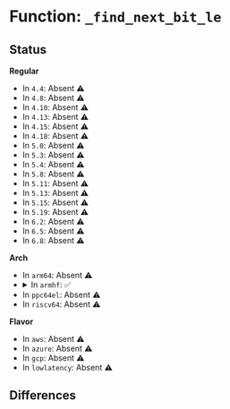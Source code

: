 # Function: <code>_find_next_bit_le</code>

## Status
<b>Regular</b>
<ul>
<li>
In <code>4.4</code>: Absent ⚠️
</li>
<li>
In <code>4.8</code>: Absent ⚠️
</li>
<li>
In <code>4.10</code>: Absent ⚠️
</li>
<li>
In <code>4.13</code>: Absent ⚠️
</li>
<li>
In <code>4.15</code>: Absent ⚠️
</li>
<li>
In <code>4.18</code>: Absent ⚠️
</li>
<li>
In <code>5.0</code>: Absent ⚠️
</li>
<li>
In <code>5.3</code>: Absent ⚠️
</li>
<li>
In <code>5.4</code>: Absent ⚠️
</li>
<li>
In <code>5.8</code>: Absent ⚠️
</li>
<li>
In <code>5.11</code>: Absent ⚠️
</li>
<li>
In <code>5.13</code>: Absent ⚠️
</li>
<li>
In <code>5.15</code>: Absent ⚠️
</li>
<li>
In <code>5.19</code>: Absent ⚠️
</li>
<li>
In <code>6.2</code>: Absent ⚠️
</li>
<li>
In <code>6.5</code>: Absent ⚠️
</li>
<li>
In <code>6.8</code>: Absent ⚠️
</li>
</ul>
<b>Arch</b>
<ul>
<li>
In <code>arm64</code>: Absent ⚠️
</li>
<li>
<details>
<summary>In <code>armhf</code>: ✅</summary>

**Collision:** Unique Global

**Inline:** No

**Transformation:** False

**Instances:**

```
In None (0)
Location: None
Inline: False
Direct callers:
  - arch/arm/mach-omap2/prm_common.c:omap_prcm_irq_handler
  - arch/arm/mach-omap2/prm_common.c:omap_prcm_irq_handler
  - kernel/sysctl.c:proc_do_large_bitmap
  - kernel/power/snapshot.c:memory_bm_next_pfn
  - kernel/irq/irqdesc.c:irq_get_next_irq
  - kernel/rcu/tree.c:sync_rcu_exp_select_cpus
  - kernel/rcu/tree.c:sync_rcu_exp_select_node_cpus
  - kernel/rcu/tree.c:sync_rcu_exp_select_node_cpus
  - kernel/rcu/tree.c:sync_rcu_exp_select_node_cpus
  - kernel/rcu/tree.c:sync_rcu_exp_select_node_cpus
  - kernel/time/timer.c:__next_timer_interrupt
  - kernel/time/timer.c:__next_timer_interrupt
  - kernel/cgroup/cgroup.c:cgroup_release
  - kernel/cgroup/cgroup.c:cgroup_exit
  - kernel/cgroup/cgroup.c:cgroup_post_fork
  - kernel/cgroup/cgroup.c:cgroup_can_fork
  - kernel/cgroup/cgroup.c:cgroup_subtree_control_write
  - kernel/cgroup/cgroup.c:cgroup_propagate_control
  - kernel/cgroup/cgroup.c:cgroup_print_ss_mask
  - kernel/cgroup/cgroup.c:cgroup_migrate_execute
  - kernel/cgroup/cgroup.c:cgroup_migrate_execute
  - kernel/cgroup/cgroup.c:cgroup_migrate_execute
  - kernel/cgroup/cgroup.c:rebind_subsystems
  - kernel/cgroup/cgroup.c:rebind_subsystems
  - kernel/cgroup/rdma.c:rdmacg_resource_set_max
  - kernel/trace/trace.c:trace_pid_write
  - kernel/trace/trace.c:trace_pid_next
  - kernel/bpf/verifier.c:__mark_chain_precision
  - kernel/bpf/verifier.c:__mark_chain_precision
  - kernel/events/core.c:perf_output_sample_regs
  - mm/filemap.c:find_get_pages_range_tag
  - mm/page-writeback.c:tag_pages_for_writeback
  - mm/percpu.c:pcpu_balance_workfn
  - mm/percpu.c:pcpu_balance_workfn
  - mm/percpu.c:pcpu_free_area
  - mm/percpu.c:pcpu_free_area
  - mm/percpu.c:pcpu_alloc_area
  - mm/percpu.c:pcpu_next_unpop
  - mm/frontswap.c:frontswap_register_ops
  - mm/memfd.c:memfd_wait_for_pins
  - fs/fs-writeback.c:inode_switch_wbs_work_fn
  - fs/fs-writeback.c:inode_switch_wbs_work_fn
  - fs/ext4/mballoc.c:ext4_mballoc_query_range
  - fs/ext4/mballoc.c:ext4_trim_all_free
  - fs/ext4/mballoc.c:ext4_mb_release_inode_pa
  - fs/ext4/mballoc.c:ext4_mb_generate_buddy
  - security/selinux/ss/ebitmap.c:ebitmap_write
  - security/selinux/ss/ebitmap.c:ebitmap_write
  - security/selinux/ss/policydb.c:role_bounds_sanity_check
  - security/selinux/ss/policydb.c:user_bounds_sanity_check
  - security/selinux/ss/services.c:security_get_user_sids
  - security/selinux/ss/services.c:security_get_user_sids
  - security/selinux/ss/services.c:security_load_policycaps
  - security/selinux/ss/services.c:security_compute_xperms_decision
  - security/selinux/ss/services.c:security_compute_xperms_decision
  - security/selinux/ss/services.c:context_struct_compute_av
  - security/selinux/ss/services.c:context_struct_compute_av
  - security/selinux/ss/mls.c:mls_convert_context
  - security/selinux/ss/mls.c:mls_sid_to_context
  - security/selinux/ss/mls.c:mls_compute_context_len
  - block/blk-mq.c:blk_mq_dequeue_from_ctx
  - block/blk-mq.c:blk_mq_flush_busy_ctxs
  - block/blk-mq-tag.c:blk_mq_queue_tag_busy_iter
  - block/blk-mq-tag.c:blk_mq_queue_tag_busy_iter
  - block/blk-mq-tag.c:blk_mq_tagset_busy_iter
  - block/blk-mq-tag.c:blk_mq_tagset_busy_iter
  - lib/bitmap.c:bitmap_find_next_zero_area_off
  - lib/genalloc.c:gen_pool_best_fit
  - drivers/irqchip/irq-al-fic.c:al_fic_irq_handler
  - drivers/irqchip/irq-partition-percpu.c:partition_handle_irq
  - drivers/irqchip/irq-armada-370-xp.c:armada_370_xp_mpic_handle_cascade_irq
  - drivers/irqchip/irq-aspeed-i2c-ic.c:aspeed_i2c_ic_irq_handler
  - drivers/irqchip/irq-imx-irqsteer.c:imx_irqsteer_irq_handler
  - drivers/pinctrl/pinctrl-sx150x.c:sx150x_irq_thread_fn
  - drivers/pinctrl/pinctrl-ocelot.c:ocelot_irq_handler
  - drivers/pinctrl/actions/pinctrl-owl.c:owl_gpio_irq_handler
  - drivers/pinctrl/nuvoton/pinctrl-npcm7xx.c:npcmgpio_irq_handler
  - drivers/pinctrl/qcom/pinctrl-msm.c:msm_gpio_irq_handler
  - drivers/gpio/gpio-mmio.c:bgpio_get_multiple_be
  - drivers/gpio/gpio-mmio.c:bgpio_get_multiple_be
  - drivers/gpio/gpio-ftgpio010.c:ftgpio_gpio_irq_handler
  - drivers/gpio/gpio-htc-egpio.c:egpio_handler
  - drivers/gpio/gpio-pl061.c:pl061_irq_handler
  - drivers/gpio/gpio-tegra.c:tegra_gpio_irq_handler
  - drivers/gpio/gpio-vf610.c:vf610_gpio_irq_handler
  - drivers/pci/search.c:pci_for_each_dma_alias
  - drivers/pci/controller/pcie-altera.c:altera_pcie_isr
  - drivers/pci/controller/pcie-altera-msi.c:altera_msi_isr
  - drivers/pci/controller/pcie-mediatek.c:mtk_pcie_intr_handler
  - drivers/pci/controller/pcie-mediatek.c:mtk_pcie_intr_handler
  - drivers/pci/controller/pcie-mediatek.c:mtk_pcie_intr_handler
  - drivers/pci/controller/dwc/pcie-designware-host.c:dw_handle_msi_irq
  - drivers/pci/controller/dwc/pci-dra7xx.c:dra7xx_pcie_msi_irq_handler
  - drivers/pci/controller/dwc/pcie-uniphier.c:uniphier_pcie_irq_handler
  - drivers/dma/dmaengine.c:dma_channel_rebalance
  - drivers/dma/dmaengine.c:dma_channel_rebalance
  - drivers/dma/dmaengine.c:dma_channel_table_init
  - drivers/dma/dmaengine.c:dma_channel_table_init
  - drivers/dma/ti/edma.c:dma_ccerr_handler
  - drivers/dma/ti/edma.c:dma_ccerr_handler
  - drivers/tty/n_tty.c:n_tty_read
  - drivers/tty/n_tty.c:n_tty_read
  - drivers/tty/vt/keyboard.c:do_compute_shiftstate
  - drivers/base/regmap/regmap-irq.c:regmap_irq_thread
  - drivers/scsi/scsi_debugfs.c:scsi_show_rq
  - drivers/net/ethernet/freescale/fec_main.c:fec_enet_rx_napi
  - drivers/net/ethernet/freescale/fec_main.c:fec_enet_rx_napi
  - drivers/usb/host/ehci-hcd.c:ehci_hrtimer_func
  - drivers/usb/host/xhci-hub.c:xhci_bus_resume
  - drivers/usb/host/xhci-hub.c:xhci_bus_resume
  - drivers/usb/host/xhci-trace.c:trace_raw_output_xhci_log_ctrl_ctx
  - drivers/usb/host/xhci-trace.c:trace_raw_output_xhci_log_ctrl_ctx
  - drivers/usb/musb/musb_core.c:musb_interrupt
  - drivers/usb/musb/musb_core.c:musb_interrupt
  - drivers/input/input.c:input_register_device
  - drivers/input/input.c:input_dev_toggle
  - drivers/input/input.c:input_dev_toggle
  - drivers/input/ff-core.c:input_ff_create
  - drivers/input/misc/uinput.c:uinput_write
  - drivers/i2c/busses/i2c-designware-common.c:i2c_dw_handle_tx_abort
  - drivers/i2c/busses/i2c-designware-common.c:i2c_dw_handle_tx_abort
  - drivers/mmc/host/cqhci.c:cqhci_irq
  - drivers/firmware/qcom_scm.c:qcom_scm_assign_mem
  - drivers/firmware/tegra/bpmp.c:tegra_bpmp_handle_rx
  - drivers/mailbox/tegra-hsp.c:tegra_hsp_shared_irq
  - drivers/mailbox/tegra-hsp.c:tegra_hsp_shared_irq
  - drivers/mailbox/tegra-hsp.c:tegra_hsp_doorbell_irq
  - drivers/memory/mtk-smi.c:mtk_smi_larb_config_port_gen2_general
  - drivers/memory/tegra/mc.c:tegra20_mc_irq
  - drivers/memory/tegra/mc.c:tegra_mc_irq
  - drivers/perf/arm-cci.c:cci5xx_pmu_write_counters
  - drivers/perf/arm-cci.c:cci5xx_pmu_write_counters
  - drivers/perf/arm-cci.c:__cci_pmu_enable_sync
  - drivers/perf/arm-cci.c:__cci_pmu_enable_sync
  - net/core/dev.c:__netif_set_xps_queue
  - net/core/dev.c:__netif_set_xps_queue
  - net/core/dev.c:__netif_set_xps_queue
  - net/core/dev.c:__netif_set_xps_queue
  - net/core/dev.c:__netif_set_xps_queue
  - net/core/dev.c:clean_xps_maps
  - net/core/ethtool.c:ethtool_set_per_queue_coalesce
  - net/core/ethtool.c:ethtool_set_per_queue_coalesce
  - net/core/ethtool.c:ethtool_get_per_queue_coalesce
  - net/ncsi/ncsi-manage.c:ncsi_configure_channel
  - net/ncsi/ncsi-netlink.c:ncsi_write_package_info
  - lib/cpumask.c:cpumask_local_spread
  - lib/cpumask.c:cpumask_local_spread
  - lib/cpumask.c:cpumask_next_wrap
  - lib/cpumask.c:cpumask_any_but
  - lib/nodemask.c:__next_node_in
  - lib/xarray.c:xa_extract
  - lib/xarray.c:xas_find_marked
  - lib/xarray.c:xas_store
```
**Symbols:**

```
c0e7d5cc-c0e7d5f4: _find_next_bit_le (STB_GLOBAL)
```
</details>
</li>
<li>
In <code>ppc64el</code>: Absent ⚠️
</li>
<li>
In <code>riscv64</code>: Absent ⚠️
</li>
</ul>
<b>Flavor</b>
<ul>
<li>
In <code>aws</code>: Absent ⚠️
</li>
<li>
In <code>azure</code>: Absent ⚠️
</li>
<li>
In <code>gcp</code>: Absent ⚠️
</li>
<li>
In <code>lowlatency</code>: Absent ⚠️
</li>
</ul>

## Differences
